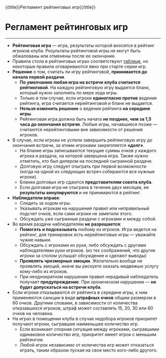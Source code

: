 {{title}}Регламент рейтинговых игр{{/title}}

# Регламент рейтинговых игр
----

* __Рейтинговая игра__ — игра, результаты которой вносятся в рейтинг игроков клуба. Результаты рейтинговой игры не могут быть обжалованы или отменены после ее окончания.
* Правила стола в рейтинговых играх соответствуют [таблице](tablerules.html), но некоторые правила оговариваются явно при старте серии игр.
* __Решение__ о том, считать ли игру рейтинговой, __принимается до начала первой раздачи__.
    * __По умолчанию любая игра на встрече клуба считается рейтинговой__. На каждую рейтинговую игру выдается бланк, который нужно заполнять по мере хода игры.
    * Только в том случае, если игроки __единогласно против__ ведения рейтинга, игра считается нерейтинговой и бланк не выдается.
    * __Нельзя изменить решение__ о ведении рейтинга __на середине игры__.
    * Рейтинговая игра должна быть начата __не позднее, чем за 1,5 часа до окончания встречи__. Любые игры, начавшиеся позже — считаются нерейтинговыми вне зависимости от решения игроков.
* В случае, если игроки не успели завершить рейтинговую игру до окончания встречи, за этими игроками закрепляется __«долг»__.
    * На бланке игры записываются текущие суммы очков у каждого игрока и раздача, на которой завершена игра. Также нужно отметить, кто был дилером на последней сыгранной раздаче.
    * Долговую игру следует отыграть при первой возможности (когда на одной из следующих встреч собираются все нужные игроки).
    * Бланки долговых игр сдаются __представителям совета клуба__.
    * Если долговая игра не отыграна в течение двух месяцев, ее __результаты аннулируются__ и не принимаются в рейтинг.
* __Наблюдатели вправе__:
    * Следить за ходом игры.
    * Указывать игрокам на нарушения правил или неправильный подсчет очков, если сами игроки не заметили этого.
    * Обсуждать уже сыгранные раздачи с игроками и между собой.
* Во время раздачи наблюдателям __не разрешается__:
    * __Помогать и подсказывать__ любому из игроков. Игра ведется на рейтинг, для тренировок есть нерейтинговые игры — уважайте чужие навыки.
    * Обсуждать с игроками их руки, либо обсуждать с другими наблюдателями руки игроков. (из тех соображений, что другие игроки за столом услышат обсуждение и сделают выводы)
    * __Проявлять чрезмерные эмоции__. Желательно вообще не проявлять эмоций, иначе вы рискуете оказать медвежью услугу кому-либо из игроков.
    * При неоднократном нарушении правил нерадивый наблюдатель получает __предупреждение__. При хроническом нарушении — __не будет допускаться на встречи клуба__.
* Если игроки отказываются от рейтинга в середине игры, к ним применяются санкции в виде __штрафных очков__ общим размером в 60 очков. Другими словами, в зависимости от количества отказавшихся игроков, штраф может составлять 15, 20, 30 или 60 очков на человека.
* На играх в помещении клуба в случае недобора игроков приоритет получают игроки, сыгравшие наименьшее количество игр.
    * Если возникает спорная ситуация между игроками, сыгравшими одинаковое количество игр, приоритет имеет игрок с меньшим рейтингом.
    * Любой игрок независимо от количества игр может отказаться играть, таким образом пуская на свое место кого-либо другого.
